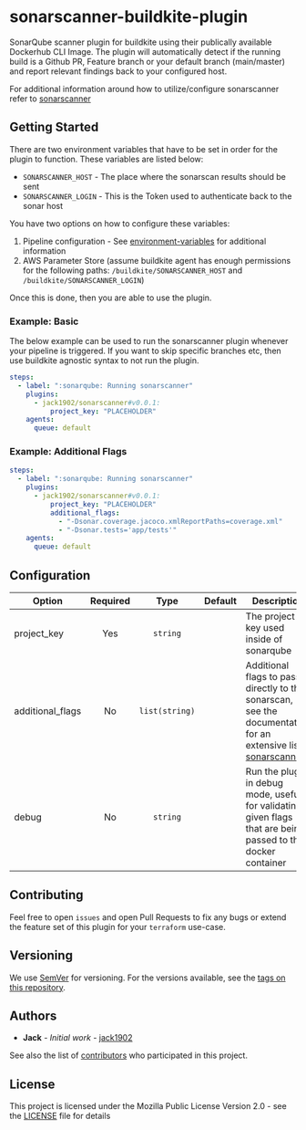 # sonarscanner-buildkite-plugin

SonarQube scanner plugin for buildkite using their publically available Dockerhub CLI Image. The plugin will automatically detect if the running build is a Github PR, Feature branch or your default branch (main/master) and report relevant findings back to your configured host.

For additional information around how to utilize/configure sonarscanner refer to [sonarscanner](https://docs.sonarqube.org/latest/analysis/scan/sonarscanner/)

## Getting Started

There are two environment variables that have to be set in order for the plugin to function. These variables are listed below:

- `SONARSCANNER_HOST` - The place where the sonarscan results should be sent
- `SONARSCANNER_LOGIN` - This is the Token used to authenticate back to the sonar host

You have two options on how to configure these variables:

1. Pipeline configuration - See [environment-variables](https://buildkite.com/docs/pipelines/environment-variables) for additional information
2. AWS Parameter Store (assume buildkite agent has enough permissions for the following paths: `/buildkite/SONARSCANNER_HOST` and `/buildkite/SONARSCANNER_LOGIN`)

Once this is done, then you are able to use the plugin.

### Example: Basic

The below example can be used to run the sonarscanner plugin whenever your pipeline is triggered. If you want to skip specific branches etc, then use buildkite agnostic syntax to not run the plugin.

```yaml
steps:
  - label: ":sonarqube: Running sonarscanner"
    plugins:
      - jack1902/sonarscanner#v0.0.1:
          project_key: "PLACEHOLDER"
    agents:
      queue: default
```

### Example: Additional Flags

```yaml
steps:
  - label: ":sonarqube: Running sonarscanner"
    plugins:
      - jack1902/sonarscanner#v0.0.1:
          project_key: "PLACEHOLDER"
          additional_flags:
            - "-Dsonar.coverage.jacoco.xmlReportPaths=coverage.xml"
            - "-Dsonar.tests='app/tests'"
    agents:
      queue: default
```

## Configuration

| Option           | Required |      Type      | Default | Description                                                                                                                                                                   |
| ---------------- | :------: | :------------: | :-----: | ----------------------------------------------------------------------------------------------------------------------------------------------------------------------------- |
| project_key      |   Yes    |    `string`    |         | The project key used inside of sonarqube                                                                                                                                      |
| additional_flags |    No    | `list(string)` |         | Additional flags to pass directly to the sonarscan, see the documentation for an extensive list [sonarscanner](https://docs.sonarqube.org/latest/analysis/scan/sonarscanner/) |
| debug            |    No    |    `string`    |         | Run the plugin in debug mode, useful for validating given flags that are being passed to the docker container                                                                 |

## Contributing

Feel free to open `issues` and open Pull Requests to fix any bugs or extend the feature set of this plugin for your `terraform` use-case.

## Versioning

We use [SemVer](http://semver.org/) for versioning. For the versions available, see the [tags on this repository](https://github.com/jack1902/tf-plan-apply-buildkite-plugin/tags).

## Authors

- **Jack** - *Initial work* - [jack1902](https://github.com/jack1902)

See also the list of [contributors](https://github.com/jack1902/sonarscanner-buildkite-plugin/contributors) who participated in this project.

## License

This project is licensed under the Mozilla Public License Version 2.0 - see the [LICENSE](LICENSE) file for details

